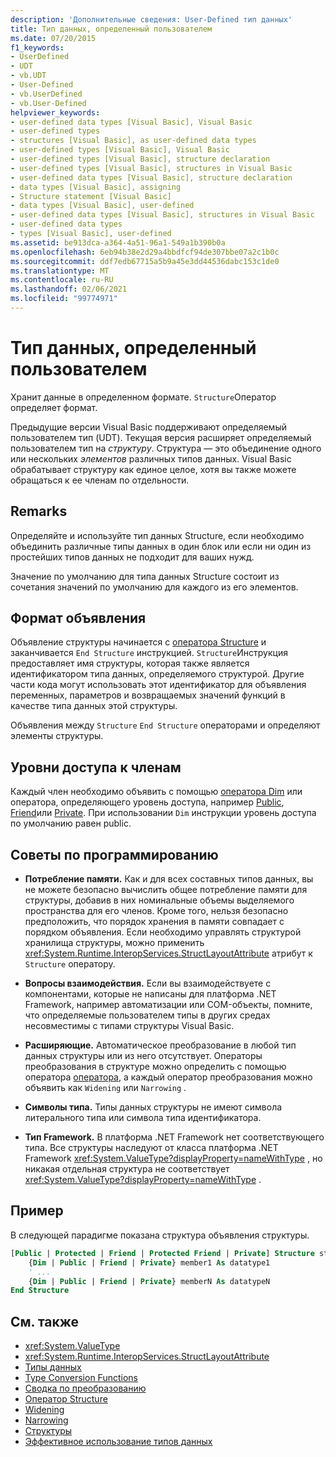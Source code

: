 ```yaml
---
description: 'Дополнительные сведения: User-Defined тип данных'
title: Тип данных, определенный пользователем
ms.date: 07/20/2015
f1_keywords:
- UserDefined
- UDT
- vb.UDT
- User-Defined
- vb.UserDefined
- vb.User-Defined
helpviewer_keywords:
- user-defined data types [Visual Basic], Visual Basic
- user-defined types
- structures [Visual Basic], as user-defined data types
- user-defined types [Visual Basic], Visual Basic
- user-defined types [Visual Basic], structure declaration
- user-defined types [Visual Basic], structures in Visual Basic
- user-defined data types [Visual Basic], structure declaration
- data types [Visual Basic], assigning
- Structure statement [Visual Basic]
- data types [Visual Basic], user-defined
- user-defined data types [Visual Basic], structures in Visual Basic
- user-defined data types
- types [Visual Basic], user-defined
ms.assetid: be913dca-a364-4a51-96a1-549a1b390b0a
ms.openlocfilehash: 6eb94b38e2d29a4bbdfcf94de307bbe07a2c1b0c
ms.sourcegitcommit: ddf7edb67715a5b9a45e3dd44536dabc153c1de0
ms.translationtype: MT
ms.contentlocale: ru-RU
ms.lasthandoff: 02/06/2021
ms.locfileid: "99774971"
---
```

# <a name="user-defined-data-type"></a>Тип данных, определенный пользователем

Хранит данные в определенном формате. `Structure`Оператор определяет формат.

Предыдущие версии Visual Basic поддерживают определяемый пользователем тип (UDT). Текущая версия расширяет определяемый пользователем тип на *структуру*. Структура — это объединение одного или нескольких *элементов* различных типов данных. Visual Basic обрабатывает структуру как единое целое, хотя вы также можете обращаться к ее членам по отдельности.

## <a name="remarks"></a>Remarks

Определяйте и используйте тип данных Structure, если необходимо объединить различные типы данных в один блок или если ни один из простейших типов данных не подходит для ваших нужд.

Значение по умолчанию для типа данных Structure состоит из сочетания значений по умолчанию для каждого из его элементов.

## <a name="declaration-format"></a>Формат объявления

Объявление структуры начинается с [оператора Structure](../statements/structure-statement.md) и заканчивается `End Structure` инструкцией. `Structure`Инструкция предоставляет имя структуры, которая также является идентификатором типа данных, определяемого структурой. Другие части кода могут использовать этот идентификатор для объявления переменных, параметров и возвращаемых значений функций в качестве типа данных этой структуры.

Объявления между `Structure` `End Structure` операторами и определяют элементы структуры.

## <a name="member-access-levels"></a>Уровни доступа к членам

Каждый член необходимо объявить с помощью [оператора Dim](../statements/dim-statement.md) или оператора, определяющего уровень доступа, например [Public](../modifiers/public.md), [Friend](../modifiers/friend.md)или [Private](../modifiers/private.md). При использовании `Dim` инструкции уровень доступа по умолчанию равен public.

## <a name="programming-tips"></a>Советы по программированию

- **Потребление памяти.** Как и для всех составных типов данных, вы не можете безопасно вычислить общее потребление памяти для структуры, добавив в них номинальные объемы выделяемого пространства для его членов. Кроме того, нельзя безопасно предположить, что порядок хранения в памяти совпадает с порядком объявления. Если необходимо управлять структурой хранилища структуры, можно применить <xref:System.Runtime.InteropServices.StructLayoutAttribute> атрибут к `Structure` оператору.

- **Вопросы взаимодействия.** Если вы взаимодействуете с компонентами, которые не написаны для платформа .NET Framework, например автоматизации или COM-объекты, помните, что определяемые пользователем типы в других средах несовместимы с типами структуры Visual Basic.

- **Расширяющие.** Автоматическое преобразование в любой тип данных структуры или из него отсутствует. Операторы преобразования в структуре можно определить с помощью оператора [оператора](../statements/operator-statement.md), а каждый оператор преобразования можно объявить как `Widening` или `Narrowing` .

- **Символы типа.** Типы данных структуры не имеют символа литерального типа или символа типа идентификатора.

- **Тип Framework.** В платформа .NET Framework нет соответствующего типа. Все структуры наследуют от класса платформа .NET Framework <xref:System.ValueType?displayProperty=nameWithType> , но никакая отдельная структура не соответствует <xref:System.ValueType?displayProperty=nameWithType> .

## <a name="example"></a>Пример

В следующей парадигме показана структура объявления структуры.

```vb
[Public | Protected | Friend | Protected Friend | Private] Structure structname
    {Dim | Public | Friend | Private} member1 As datatype1
    ' ...
    {Dim | Public | Friend | Private} memberN As datatypeN
End Structure
```

## <a name="see-also"></a>См. также

- <xref:System.ValueType>
- <xref:System.Runtime.InteropServices.StructLayoutAttribute>
- [Типы данных](index.md)
- [Type Conversion Functions](../functions/type-conversion-functions.md)
- [Сводка по преобразованию](../keywords/conversion-summary.md)
- [Оператор Structure](../statements/structure-statement.md)
- [Widening](../modifiers/widening.md)
- [Narrowing](../modifiers/narrowing.md)
- [Структуры](../../programming-guide/language-features/data-types/structures.md)
- [Эффективное использование типов данных](../../programming-guide/language-features/data-types/efficient-use-of-data-types.md)
